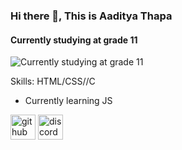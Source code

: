 ### Hi there 👋, This is Aaditya Thapa
#### Currently studying at grade 11
![Currently studying at grade 11](https://share.creavite.co/FtSVXcCIZ95dLtFq.gif)

Skills: HTML/CSS//C

- Currently learning JS


[<img src='https://cdn.jsdelivr.net/npm/simple-icons@3.0.1/icons/github.svg' alt='github' height='40'>](https://github.com/Aadithapa456)  [<img src='https://cdn.jsdelivr.net/npm/simple-icons@3.0.1/icons/discord.svg' alt='discord' height='40'>](https://discord.gg/Nym6ZfBfu2)  

